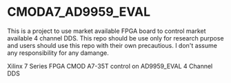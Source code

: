 # CMODA7_AD9959_EVAL
This is a project to use market available FPGA board to control market available 4 channel DDS.
This repo should be use only for research purpose and users should use this repo with their own precautious. I don't assume any responsibility for any damange. 

Xilinx 7 Series FPGA CMOD A7-35T control on AD9959_EVAL 4 Channel DDS

